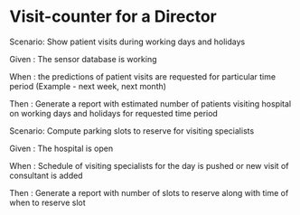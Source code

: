 # Visit-counter for a Director

Scenario: Show patient visits during working days and holidays

  Given : The sensor database is working
  
  When : the predictions of patient visits are requested
  for particular time period 
  (Example - next week, next month)
  
  Then : Generate a report with estimated number of patients
  visiting hospital on working days and holidays
  for requested time period

Scenario: Compute parking slots to reserve for visiting specialists

  Given : The hospital is open

  When : Schedule of visiting specialists for the day is
  pushed or new visit of consultant is added

  Then : Generate a report with number of slots to reserve along with time of when to reserve slot
